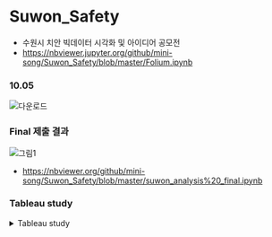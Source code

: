 # Suwon_Safety
+ 수원시 치안 빅데이터 시각화 및 아이디어 공모전 
+ https://nbviewer.jupyter.org/github/mini-song/Suwon_Safety/blob/master/Folium.ipynb
### 10.05
![다운로드](https://user-images.githubusercontent.com/72810643/135878512-78549d74-0c83-4b45-baab-69c054cbfb29.PNG)


### Final 제출 결과
![그림1](https://user-images.githubusercontent.com/72810643/139687045-32a3e51d-676d-4305-9d63-aef5639a5dff.png)
+ https://nbviewer.org/github/mini-song/Suwon_Safety/blob/master/suwon_analysis%20_final.ipynb


### Tableau study
<details>
<summary>Tableau study</summary>
<div markdown="1">       
https://www.notion.so/Tableau-7a818a7bb01646c586d26a448670b293
</div>
</details>
